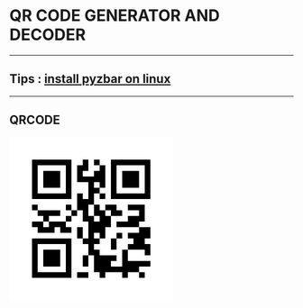 # QR CODE GENERATOR AND DECODER
___


## Tips : [install pyzbar on linux](https://stackoverflow.com/questions/48792965/importerror-unable-to-find-zbar-shared-library-on-flask)

___
## QRCODE
![data](python_qr.png)